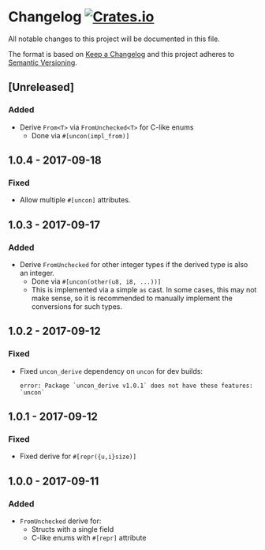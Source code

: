 # Changelog [![Crates.io][crate-badge]][crate]
All notable changes to this project will be documented in this file.

The format is based on [Keep a Changelog](http://keepachangelog.com/en/1.0.0/)
and this project adheres to [Semantic Versioning](http://semver.org/spec/v2.0.0.html).

## [Unreleased]
### Added
- Derive `From<T>` via `FromUnchecked<T>` for C-like enums
  - Done via `#[uncon(impl_from)]`

## 1.0.4 - 2017-09-18
### Fixed
- Allow multiple `#[uncon]` attributes.

## 1.0.3 - 2017-09-17
### Added
- Derive `FromUnchecked` for other integer types if the derived type is also an
  integer.
  - Done via `#[uncon(other(u8, i8, ...))]`
  - This is implemented via a simple `as` cast. In some cases, this may not make
    sense, so it is recommended to manually implement the conversions for such
    types.

## 1.0.2 - 2017-09-12
### Fixed
- Fixed `uncon_derive` dependency on `uncon` for dev builds:

  ```
  error: Package `uncon_derive v1.0.1` does not have these features: `uncon`
  ```

## 1.0.1 - 2017-09-12
### Fixed
- Fixed derive for `#[repr({u,i}size)]`

## 1.0.0 - 2017-09-11
### Added
- `FromUnchecked` derive for:
    - Structs with a single field
    - C-like enums with `#[repr]` attribute

[crate]:       https://crates.io/crates/uncon_derive
[crate-badge]: https://img.shields.io/crates/v/uncon_derive.svg
